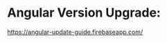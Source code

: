 <!-- TITLE: Angular -->
<!-- SUBTITLE: Wiki about Angular -->

# Angular Version Upgrade:
https://angular-update-guide.firebaseapp.com/

